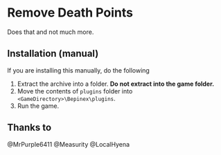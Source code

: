# Remove Death Points
Does that and not much more.

## Installation (manual)

If you are installing this manually, do the following

1. Extract the archive into a folder. **Do not extract into the game folder.**
2. Move the contents of `plugins` folder into `<GameDirectory>\Bepinex\plugins`.
3. Run the game.

## Thanks to
@MrPurple6411
@Measurity
@LocalHyena

